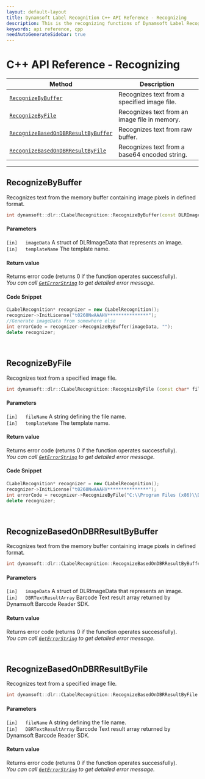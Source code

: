 ```yaml
---
layout: default-layout
title: Dynamsoft Label Recognition C++ API Reference - Recognizing
description: This is the recognizing functions of Dynamsoft Label Recognition for C++ API Reference.
keywords: api reference, cpp
needAutoGenerateSidebar: true
---
```


# C++ API Reference - Recognizing

| Method               | Description |
|----------------------|-------------|
  | [`RecognizeByBuffer`](#recognizebybuffer) | Recognizes text from a specified image file. |
  | [`RecognizeByFile`](#recognizebyfile) | Recognizes text from an image file in memory. |
  | [`RecognizeBasedOnDBRResultByBuffer`](#recognizebasedondbrresultbybuffer) | Recognizes text from raw buffer. |
  | [`RecognizeBasedOnDBRResultByFile`](#recognizebasedondbrresultbyfile) | Recognizes text from a base64 encoded string. |

---

## RecognizeByBuffer
Recognizes text from the memory buffer containing image pixels in defined format.

```cpp
int dynamsoft::dlr::CLabelRecognition::RecognizeByBuffer(const DLRImageData* imageData, const char* templateName)
```   
   
#### Parameters
`[in]	imageData` A struct of DLRImageData that represents an image.  
`[in]	templateName` The template name.

#### Return value
Returns error code (returns 0 if the function operates successfully).    
*You can call [`GetErrorString`](general.md#geterrorstring) to get detailed error message.*

#### Code Snippet
```cpp
CLabelRecognition* recognizer = new CLabelRecognition();
recognizer->InitLicense("t0260NwAAAHV***************");
//Generate imageData from somewhere else
int errorCode = recognizer->RecognizeByBuffer(imageData, "");
delete recognizer;
```

&nbsp;


## RecognizeByFile
Recognizes text from a specified image file.

```cpp
int dynamsoft::dlr::CLabelRecognition::RecognizeByFile (const char* fileName, const char* templateName)	
```   
   
#### Parameters
`[in]	fileName` A string defining the file name.  
`[in]	templateName` The template name.

#### Return value
Returns error code (returns 0 if the function operates successfully).    
*You can call [`GetErrorString`](general.md#geterrorstring) to get detailed error message.*

#### Code Snippet
```cpp
CLabelRecognition* recognizer = new CLabelRecognition();
recognizer->InitLicense("t0260NwAAAHV***************");
int errorCode = recognizer->RecognizeByFile("C:\\Program Files (x86)\\Dynamsoft\\{Version number}\\Images\\AllSupportedBarcodeTypes.tif", "");
delete recognizer;
```

&nbsp;


## RecognizeBasedOnDBRResultByBuffer
Recognizes text from the memory buffer containing image pixels in defined format.

```cpp
int dynamsoft::dlr::CLabelRecognition::RecognizeBasedOnDBRResultByBuffer(const DLRImageData* imageData, TextResultArray* DBRTextResultArray)
```   
   
#### Parameters
`[in]	imageData` A struct of DLRImageData that represents an image.  
`[in]	DBRTextResultArray` Barcode Text result array returned by Dynamsoft Barcode Reader SDK.  

#### Return value
Returns error code (returns 0 if the function operates successfully).    
*You can call [`GetErrorString`](general.md#geterrorstring) to get detailed error message.*


&nbsp;


## RecognizeBasedOnDBRResultByFile
Recognizes text from a specified image file.

```cpp
int dynamsoft::dlr::CLabelRecognition::RecognizeBasedOnDBRResultByFile (const char* fileName, TextResultArray* DBRTextResultArray)	
```   
   
#### Parameters
`[in]	fileName` A string defining the file name.  
`[in]	DBRTextResultArray` Barcode Text result array returned by Dynamsoft Barcode Reader SDK.  

#### Return value
Returns error code (returns 0 if the function operates successfully).    
*You can call [`GetErrorString`](general.md#geterrorstring) to get detailed error message.*


&nbsp;





